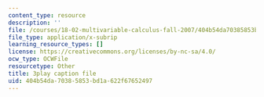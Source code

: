 ```yaml
---
content_type: resource
description: ''
file: /courses/18-02-multivariable-calculus-fall-2007/404b54da70385853bd1a622f67652497_UZb9hZIAvL4.vtt
file_type: application/x-subrip
learning_resource_types: []
license: https://creativecommons.org/licenses/by-nc-sa/4.0/
ocw_type: OCWFile
resourcetype: Other
title: 3play caption file
uid: 404b54da-7038-5853-bd1a-622f67652497
---
```

